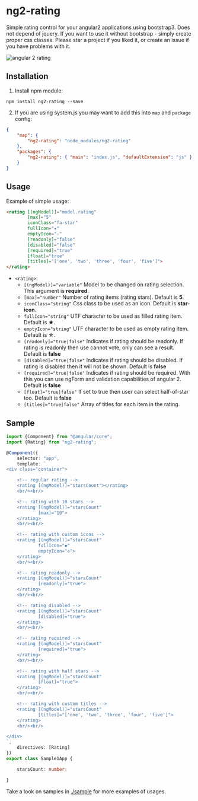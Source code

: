 # ng2-rating

Simple rating control for your angular2 applications using bootstrap3. Does not depend of jquery.
If you want to use it without bootstrap - simply create proper css classes.
Please star a project if you liked it, or create an issue if you have problems with it.

![angular 2 rating](https://raw.githubusercontent.com/pleerock/ng2-rating/master/resources/rating-example.png)

## Installation

1. Install npm module:

`npm install ng2-rating --save`

2. If you are using system.js you may want to add this into `map` and `package` config:

```json
{
    "map": {
        "ng2-rating": "node_modules/ng2-rating"
    },
    "packages": {
        "ng2-rating": { "main": "index.js", "defaultExtension": "js" }
    }
}
```

## Usage

Example of simple usage:

```html
<rating [(ngModel)]="model.rating"
        [max]="5"
        iconClass="fa-star"
        fullIcon="★"
        emptyIcon="☆"
        [readonly]="false"
        [disabled]="false"
        [required]="true"
        [float]="true"
        [titles]="['one', 'two', 'three', 'four', 'five']">
</rating>
```

* `<rating>`:
    * `[(ngModel)]="variable"` Model to be changed on rating selection. This argument is **required**.
    * `[max]="number"` Number of rating items (rating stars). Default is **5**.
    * `iconClass="string"` Css class to be used as an icon. Default is **star-icon**.
    * `fullIcon="string"` UTF character to be used as filled rating item. Default is **★**.
    * `emptyIcon="string"` UTF character to be used as empty rating item. Default is **☆**.
    * `[readonly]="true|false"` Indicates if rating should be readonly. If rating is readonly then use cannot vote, only can see a result. Default is **false**
    * `[disabled]="true|false"` Indicates if rating should be disabled. If rating is disabled then it will not be shown. Default is **false**
    * `[required]="true|false"` Indicates if rating should be required. With this you can use ngForm and validation capabilities of angular 2. Default is **false**
    * `[float]="true|false"` If set to true then user can select half-of-star too. Default is **false**
    * `[titles]="true|false"` Array of titles for each item in the rating.

## Sample

```typescript
import {Component} from "@angular/core";
import {Rating} from "ng2-rating";

@Component({
    selector: "app",
    template: `
<div class="container">

    <!-- regular rating -->
    <rating [(ngModel)]="starsCount"></rating>
    <br/><br/>

    <!-- rating with 10 stars -->
    <rating [(ngModel)]="starsCount"
            [max]="10">
    </rating>
    <br/><br/>

    <!-- rating with custom icons -->
    <rating [(ngModel)]="starsCount"
            fullIcon="◆"
            emptyIcon="◇">
    </rating>
    <br/><br/>

    <!-- rating readonly -->
    <rating [(ngModel)]="starsCount"
            [readonly]="true">
    </rating>
    <br/><br/>

    <!-- rating disabled -->
    <rating [(ngModel)]="starsCount"
            [disabled]="true">
    </rating>
    <br/><br/>

    <!-- rating required -->
    <rating [(ngModel)]="starsCount"
            [required]="true">
    </rating>
    <br/><br/>

    <!-- rating with half stars -->
    <rating [(ngModel)]="starsCount"
            [float]="true">
    </rating>
    <br/><br/>

    <!-- rating with custom titles -->
    <rating [(ngModel)]="starsCount"
            [titles]="['one', 'two', 'three', 'four', 'five']">
    </rating>
    <br/><br/>

</div>
`,
    directives: [Rating]
})
export class Sample1App {

    starsCount: number;

}
```

Take a look on samples in [./sample](https://github.com/pleerock/ng2-rating/tree/master/sample) for more examples of
usages.

